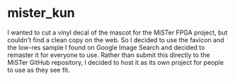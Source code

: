 # mister_kun

I wanted to cut a vinyl decal of the mascot for the MiSTer FPGA project, but couldn't find a clean copy on the web.  So I decided to use the favicon and the low-res sample I found on Google Image Search and decided to remaster it for everyone to use.  Rather than submit this directly to the MiSTer GitHub repository, I decided to host it as its own project for people to use as they see fit.

